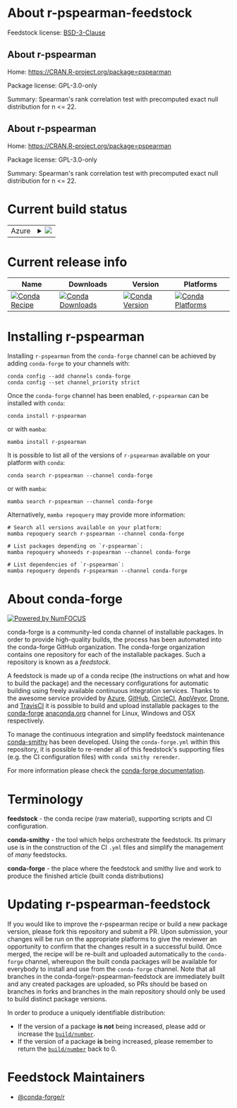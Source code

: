 About r-pspearman-feedstock
===========================

Feedstock license: [BSD-3-Clause](https://github.com/conda-forge/r-pspearman-feedstock/blob/main/LICENSE.txt)


About r-pspearman
-----------------

Home: https://CRAN.R-project.org/package=pspearman

Package license: GPL-3.0-only

Summary: Spearman's rank correlation test with precomputed exact null distribution for n <= 22.

About r-pspearman
-----------------

Home: https://CRAN.R-project.org/package=pspearman

Package license: GPL-3.0-only

Summary: Spearman's rank correlation test with precomputed exact null distribution for n <= 22.

Current build status
====================


<table>
    
  <tr>
    <td>Azure</td>
    <td>
      <details>
        <summary>
          <a href="https://dev.azure.com/conda-forge/feedstock-builds/_build/latest?definitionId=1476&branchName=main">
            <img src="https://dev.azure.com/conda-forge/feedstock-builds/_apis/build/status/r-pspearman-feedstock?branchName=main">
          </a>
        </summary>
        <table>
          <thead><tr><th>Variant</th><th>Status</th></tr></thead>
          <tbody><tr>
              <td>linux_64_r_base4.3</td>
              <td>
                <a href="https://dev.azure.com/conda-forge/feedstock-builds/_build/latest?definitionId=1476&branchName=main">
                  <img src="https://dev.azure.com/conda-forge/feedstock-builds/_apis/build/status/r-pspearman-feedstock?branchName=main&jobName=linux&configuration=linux%20linux_64_r_base4.3" alt="variant">
                </a>
              </td>
            </tr><tr>
              <td>linux_64_r_base4.4</td>
              <td>
                <a href="https://dev.azure.com/conda-forge/feedstock-builds/_build/latest?definitionId=1476&branchName=main">
                  <img src="https://dev.azure.com/conda-forge/feedstock-builds/_apis/build/status/r-pspearman-feedstock?branchName=main&jobName=linux&configuration=linux%20linux_64_r_base4.4" alt="variant">
                </a>
              </td>
            </tr><tr>
              <td>osx_64_r_base4.3</td>
              <td>
                <a href="https://dev.azure.com/conda-forge/feedstock-builds/_build/latest?definitionId=1476&branchName=main">
                  <img src="https://dev.azure.com/conda-forge/feedstock-builds/_apis/build/status/r-pspearman-feedstock?branchName=main&jobName=osx&configuration=osx%20osx_64_r_base4.3" alt="variant">
                </a>
              </td>
            </tr><tr>
              <td>osx_64_r_base4.4</td>
              <td>
                <a href="https://dev.azure.com/conda-forge/feedstock-builds/_build/latest?definitionId=1476&branchName=main">
                  <img src="https://dev.azure.com/conda-forge/feedstock-builds/_apis/build/status/r-pspearman-feedstock?branchName=main&jobName=osx&configuration=osx%20osx_64_r_base4.4" alt="variant">
                </a>
              </td>
            </tr><tr>
              <td>win_64_r_base4.3</td>
              <td>
                <a href="https://dev.azure.com/conda-forge/feedstock-builds/_build/latest?definitionId=1476&branchName=main">
                  <img src="https://dev.azure.com/conda-forge/feedstock-builds/_apis/build/status/r-pspearman-feedstock?branchName=main&jobName=win&configuration=win%20win_64_r_base4.3" alt="variant">
                </a>
              </td>
            </tr><tr>
              <td>win_64_r_base4.4</td>
              <td>
                <a href="https://dev.azure.com/conda-forge/feedstock-builds/_build/latest?definitionId=1476&branchName=main">
                  <img src="https://dev.azure.com/conda-forge/feedstock-builds/_apis/build/status/r-pspearman-feedstock?branchName=main&jobName=win&configuration=win%20win_64_r_base4.4" alt="variant">
                </a>
              </td>
            </tr>
          </tbody>
        </table>
      </details>
    </td>
  </tr>
</table>

Current release info
====================

| Name | Downloads | Version | Platforms |
| --- | --- | --- | --- |
| [![Conda Recipe](https://img.shields.io/badge/recipe-r--pspearman-green.svg)](https://anaconda.org/conda-forge/r-pspearman) | [![Conda Downloads](https://img.shields.io/conda/dn/conda-forge/r-pspearman.svg)](https://anaconda.org/conda-forge/r-pspearman) | [![Conda Version](https://img.shields.io/conda/vn/conda-forge/r-pspearman.svg)](https://anaconda.org/conda-forge/r-pspearman) | [![Conda Platforms](https://img.shields.io/conda/pn/conda-forge/r-pspearman.svg)](https://anaconda.org/conda-forge/r-pspearman) |

Installing r-pspearman
======================

Installing `r-pspearman` from the `conda-forge` channel can be achieved by adding `conda-forge` to your channels with:

```
conda config --add channels conda-forge
conda config --set channel_priority strict
```

Once the `conda-forge` channel has been enabled, `r-pspearman` can be installed with `conda`:

```
conda install r-pspearman
```

or with `mamba`:

```
mamba install r-pspearman
```

It is possible to list all of the versions of `r-pspearman` available on your platform with `conda`:

```
conda search r-pspearman --channel conda-forge
```

or with `mamba`:

```
mamba search r-pspearman --channel conda-forge
```

Alternatively, `mamba repoquery` may provide more information:

```
# Search all versions available on your platform:
mamba repoquery search r-pspearman --channel conda-forge

# List packages depending on `r-pspearman`:
mamba repoquery whoneeds r-pspearman --channel conda-forge

# List dependencies of `r-pspearman`:
mamba repoquery depends r-pspearman --channel conda-forge
```


About conda-forge
=================

[![Powered by
NumFOCUS](https://img.shields.io/badge/powered%20by-NumFOCUS-orange.svg?style=flat&colorA=E1523D&colorB=007D8A)](https://numfocus.org)

conda-forge is a community-led conda channel of installable packages.
In order to provide high-quality builds, the process has been automated into the
conda-forge GitHub organization. The conda-forge organization contains one repository
for each of the installable packages. Such a repository is known as a *feedstock*.

A feedstock is made up of a conda recipe (the instructions on what and how to build
the package) and the necessary configurations for automatic building using freely
available continuous integration services. Thanks to the awesome service provided by
[Azure](https://azure.microsoft.com/en-us/services/devops/), [GitHub](https://github.com/),
[CircleCI](https://circleci.com/), [AppVeyor](https://www.appveyor.com/),
[Drone](https://cloud.drone.io/welcome), and [TravisCI](https://travis-ci.com/)
it is possible to build and upload installable packages to the
[conda-forge](https://anaconda.org/conda-forge) [anaconda.org](https://anaconda.org/)
channel for Linux, Windows and OSX respectively.

To manage the continuous integration and simplify feedstock maintenance
[conda-smithy](https://github.com/conda-forge/conda-smithy) has been developed.
Using the ``conda-forge.yml`` within this repository, it is possible to re-render all of
this feedstock's supporting files (e.g. the CI configuration files) with ``conda smithy rerender``.

For more information please check the [conda-forge documentation](https://conda-forge.org/docs/).

Terminology
===========

**feedstock** - the conda recipe (raw material), supporting scripts and CI configuration.

**conda-smithy** - the tool which helps orchestrate the feedstock.
                   Its primary use is in the construction of the CI ``.yml`` files
                   and simplify the management of *many* feedstocks.

**conda-forge** - the place where the feedstock and smithy live and work to
                  produce the finished article (built conda distributions)


Updating r-pspearman-feedstock
==============================

If you would like to improve the r-pspearman recipe or build a new
package version, please fork this repository and submit a PR. Upon submission,
your changes will be run on the appropriate platforms to give the reviewer an
opportunity to confirm that the changes result in a successful build. Once
merged, the recipe will be re-built and uploaded automatically to the
`conda-forge` channel, whereupon the built conda packages will be available for
everybody to install and use from the `conda-forge` channel.
Note that all branches in the conda-forge/r-pspearman-feedstock are
immediately built and any created packages are uploaded, so PRs should be based
on branches in forks and branches in the main repository should only be used to
build distinct package versions.

In order to produce a uniquely identifiable distribution:
 * If the version of a package **is not** being increased, please add or increase
   the [``build/number``](https://docs.conda.io/projects/conda-build/en/latest/resources/define-metadata.html#build-number-and-string).
 * If the version of a package **is** being increased, please remember to return
   the [``build/number``](https://docs.conda.io/projects/conda-build/en/latest/resources/define-metadata.html#build-number-and-string)
   back to 0.

Feedstock Maintainers
=====================

* [@conda-forge/r](https://github.com/conda-forge/r/)

